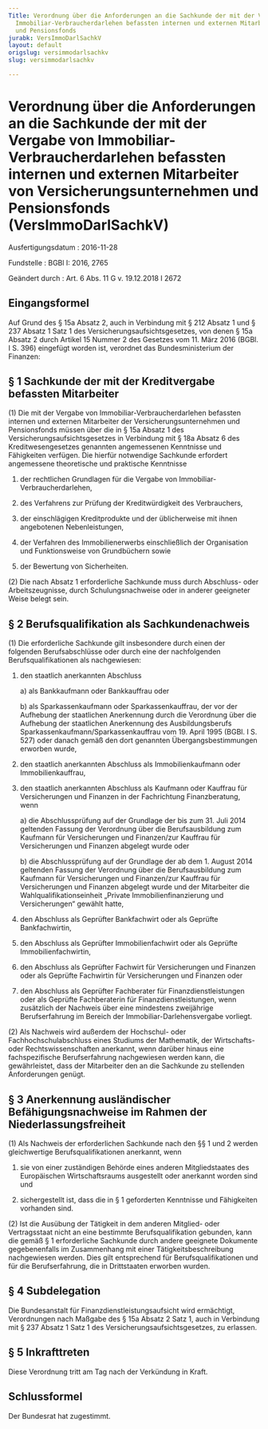 ```yaml
---
Title: Verordnung über die Anforderungen an die Sachkunde der mit der Vergabe von
  Immobiliar-Verbraucherdarlehen befassten internen und externen Mitarbeiter von Versicherungsunternehmen
  und Pensionsfonds
jurabk: VersImmoDarlSachkV
layout: default
origslug: versimmodarlsachkv
slug: versimmodarlsachkv

---
```


# Verordnung über die Anforderungen an die Sachkunde der mit der Vergabe von Immobiliar-Verbraucherdarlehen befassten internen und externen Mitarbeiter von Versicherungsunternehmen und Pensionsfonds (VersImmoDarlSachkV)

Ausfertigungsdatum
:   2016-11-28

Fundstelle
:   BGBl I: 2016, 2765

Geändert durch
:   Art. 6 Abs. 11 G v. 19.12.2018 I 2672


## Eingangsformel

Auf Grund des § 15a Absatz 2, auch in Verbindung mit § 212 Absatz 1 und § 237 Absatz 1 Satz 1 des Versicherungsaufsichtsgesetzes, von denen § 15a Absatz 2 durch Artikel 15 Nummer 2 des Gesetzes vom 11. März 2016 (BGBl. I S. 396) eingefügt worden ist, verordnet das Bundesministerium der Finanzen:


## § 1 Sachkunde der mit der Kreditvergabe befassten Mitarbeiter

(1) Die mit der Vergabe von Immobiliar-Verbraucherdarlehen befassten internen und externen Mitarbeiter der Versicherungsunternehmen und Pensionsfonds müssen über die in § 15a Absatz 1 des Versicherungsaufsichtsgesetzes in Verbindung mit § 18a Absatz 6 des Kreditwesengesetzes genannten angemessenen Kenntnisse und Fähigkeiten verfügen. Die hierfür notwendige Sachkunde erfordert angemessene theoretische und praktische Kenntnisse

1.  der rechtlichen Grundlagen für die Vergabe von Immobiliar-Verbraucherdarlehen,


2.  des Verfahrens zur Prüfung der Kreditwürdigkeit des Verbrauchers,


3.  der einschlägigen Kreditprodukte und der üblicherweise mit ihnen angebotenen Nebenleistungen,


4.  der Verfahren des Immobilienerwerbs einschließlich der Organisation und Funktionsweise von Grundbüchern sowie


5.  der Bewertung von Sicherheiten.




(2) Die nach Absatz 1 erforderliche Sachkunde muss durch Abschluss- oder Arbeitszeugnisse, durch Schulungsnachweise oder in anderer geeigneter Weise belegt sein.


## § 2 Berufsqualifikation als Sachkundenachweis

(1) Die erforderliche Sachkunde gilt insbesondere durch einen der folgenden Berufsabschlüsse oder durch eine der nachfolgenden Berufsqualifikationen als nachgewiesen:

1.  den staatlich anerkannten Abschluss

    a)  als Bankkaufmann oder Bankkauffrau oder


    b)  als Sparkassenkaufmann oder Sparkassenkauffrau, der vor der Aufhebung der staatlichen Anerkennung durch die Verordnung über die Aufhebung der staatlichen Anerkennung des Ausbildungsberufs Sparkassenkaufmann/Sparkassenkauffrau vom 19. April 1995 (BGBl. I S. 527) oder danach gemäß den dort genannten Übergangsbestimmungen erworben wurde,





2.  den staatlich anerkannten Abschluss als Immobilienkaufmann oder Immobilienkauffrau,


3.  den staatlich anerkannten Abschluss als Kaufmann oder Kauffrau für Versicherungen und Finanzen in der Fachrichtung Finanzberatung, wenn

    a)  die Abschlussprüfung auf der Grundlage der bis zum 31. Juli 2014 geltenden Fassung der Verordnung über die Berufsausbildung zum Kaufmann für Versicherungen und Finanzen/zur Kauffrau für Versicherungen und Finanzen abgelegt wurde oder


    b)  die Abschlussprüfung auf der Grundlage der ab dem 1. August 2014 geltenden Fassung der Verordnung über die Berufsausbildung zum Kaufmann für Versicherungen und Finanzen/zur Kauffrau für Versicherungen und Finanzen abgelegt wurde und der Mitarbeiter die Wahlqualifikationseinheit „Private Immobilienfinanzierung und Versicherungen“ gewählt hatte,





4.  den Abschluss als Geprüfter Bankfachwirt oder als Geprüfte Bankfachwirtin,


5.  den Abschluss als Geprüfter Immobilienfachwirt oder als Geprüfte Immobilienfachwirtin,


6.  den Abschluss als Geprüfter Fachwirt für Versicherungen und Finanzen oder als Geprüfte Fachwirtin für Versicherungen und Finanzen oder


7.  den Abschluss als Geprüfter Fachberater für Finanzdienstleistungen oder als Geprüfte Fachberaterin für Finanzdienstleistungen, wenn zusätzlich der Nachweis über eine mindestens zweijährige Berufserfahrung im Bereich der Immobiliar-Darlehensvergabe vorliegt.




(2) Als Nachweis wird außerdem der Hochschul- oder Fachhochschulabschluss eines Studiums der Mathematik, der Wirtschafts- oder Rechtswissenschaften anerkannt, wenn darüber hinaus eine fachspezifische Berufserfahrung nachgewiesen werden kann, die gewährleistet, dass der Mitarbeiter den an die Sachkunde zu stellenden Anforderungen genügt.


## § 3 Anerkennung ausländischer Befähigungsnachweise im Rahmen der Niederlassungsfreiheit

(1) Als Nachweis der erforderlichen Sachkunde nach den §§ 1 und 2 werden gleichwertige Berufsqualifikationen anerkannt, wenn

1.  sie von einer zuständigen Behörde eines anderen Mitgliedstaates des Europäischen Wirtschaftsraums ausgestellt oder anerkannt worden sind und


2.  sichergestellt ist, dass die in § 1 geforderten Kenntnisse und Fähigkeiten vorhanden sind.




(2) Ist die Ausübung der Tätigkeit in dem anderen Mitglied- oder Vertragsstaat nicht an eine bestimmte Berufsqualifikation gebunden, kann die gemäß § 1 erforderliche Sachkunde durch andere geeignete Dokumente gegebenenfalls im Zusammenhang mit einer Tätigkeitsbeschreibung nachgewiesen werden. Dies gilt entsprechend für Berufsqualifikationen und für die Berufserfahrung, die in Drittstaaten erworben wurden.


## § 4 Subdelegation

Die Bundesanstalt für Finanzdienstleistungsaufsicht wird ermächtigt, Verordnungen nach Maßgabe des § 15a Absatz 2 Satz 1, auch in Verbindung mit § 237 Absatz 1 Satz 1 des Versicherungsaufsichtsgesetzes, zu erlassen.


## § 5 Inkrafttreten

Diese Verordnung tritt am Tag nach der Verkündung in Kraft.


## Schlussformel

Der Bundesrat hat zugestimmt.

